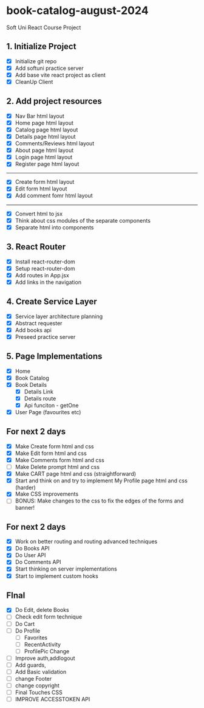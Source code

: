 # book-catalog-august-2024
Soft Uni React Course Project

## 1. Initialize Project
- [X] Initialize git repo
- [X] Add softuni practice server
- [x] Add base vite react project as client
- [X] CleanUp Client

## 2. Add project resources
- [X] Nav Bar html layout
- [X] Home page html layout
- [X] Catalog page html layout
- [X] Details page html layout
- [X] Comments/Reviews html layout
- [X] About page html layout
- [X] Login page html layout
- [X] Register page html layout
---
- [X] Create form html layout
- [X] Edit form html layout
- [X] Add comment fomr html layout
---
- [X] Convert html to jsx
- [X] Think about css modules of the separate components
- [X] Separate html into components

## 3. React Router
- [X] Install react-router-dom
- [X] Setup react-router-dom
- [X] Add routes in App.jsx
- [X] Add links in the navigation

## 4. Create Service Layer
- [X] Service layer architecture planning
- [X] Abstract requester
- [X] Add books api
- [X] Preseed practice server

## 5. Page Implementations
- [X] Home
- [X] Book Catalog
- [X] Book Details
  - [X] Details Link
  - [X] Details route
  - [X] Api funciton - getOne
- [X] User Page (favourites etc)

## For next 2 days 
- [X] Make Create form html and css
- [X] Make Edit form html and css
- [X] Make Comments form html and css
- [ ] Make Delete prompt html and css
- [X] Make CART page html and css (straightforward)
- [X] Start and think on and try to implement My Profile page html and css (harder)
- [X] Make CSS improvements
- [ ] BONUS: Make changes to the css to fix the edges of the forms and banner!

## For next 2 days
- [X] Work on better routing and routing advanced techniques
- [X] Do Books API
- [X] Do User API
- [X] Do Comments API
- [X] Start thinking on server implementations
- [X] Start to implement custom hooks 

## FInal
- [X] Do Edit, delete Books
- [ ] Check edit form technique
- [ ] Do Cart
- [ ] Do Profile 
  - [ ] Favorites
  - [ ] RecentActivity
  - [ ] ProfilePic Change
- [ ] Improve auth,addlogout
- [ ] Add guards,
- [ ] Add Basic validation
- [ ] change Footer
- [ ] change copyright 
- [ ] Final Touches CSS
- [ ] IMPROVE ACCESSTOKEN API 